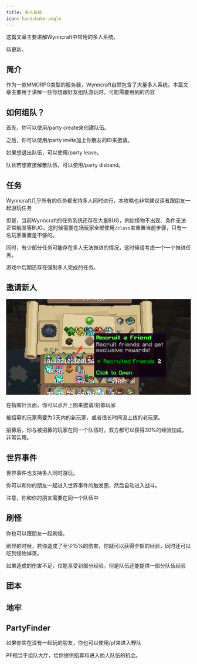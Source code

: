 ```yaml
---
title: 多人系统
icon: handshake-angle
---
```


这篇文章主要讲解Wynncraft中常用的多人系统。

待更新。


## 简介

作为一款MMORPG类型的服务器，Wynncraft自然包含了大量多人系统。本篇文章主要用于讲解一些你想跟好友组队游玩时，可能需要用到的内容

## 如何组队？

首先，你可以使用<Copy>/party create</Copy>来创建队伍。

之后，你可以使用<Copy>/party invite</Copy>加上你朋友的ID来邀请。

如果想退出队伍，可以使用<Copy>/party leave</Copy>。

队长若想直接解散队伍，可以使用<Copy>/party disband</Copy>。



## 任务

Wynncraft几乎所有的任务都支持多人同时进行，本攻略也非常建议读者跟朋友一起游玩任务

但是，当前Wynncraft的任务系统还存在大量BUG，例如怪物不出现、条件无法正常触发等BUG，这时候需要在场玩家全部使用`/class`来重置当前步骤，只有一名玩家重置是不够的。

同时，有少部分任务可能存在多人无法推进的情况，这时候请考虑一个一个推进任务。

游戏中后期还存在强制多人完成的任务。

## 邀请新人

![](/assets/img/recruit1.png)

在指南针页面，你可以点开上图来邀请/招募玩家

被招募的玩家需要为3天内的新玩家，或者很长时间没上线的老玩家。

招募后，你与被招募的玩家在同一个队伍时，双方都可以获得30%的经验加成，非常实用。

## 世界事件

世界事件也支持多人同时游玩。

你可以和你的朋友一起进入世界事件的触发圈，然后自动进入战斗。

注意，你和你的朋友需要在同一个队伍中



## 刷怪

你也可以跟朋友一起刷怪。

刷怪的时候，若你造成了至少15%的伤害，你就可以获得全额的经验，同时还可以吃到怪物掉落。

如果造成的伤害不足，仅能享受到部分经验。但是队伍还能提供一部分队伍经验

## 团本

## 地牢

## PartyFinder

如果你实在没有一起玩的朋友，你也可以使用<Copy>/pf</Copy>来进入野队

PF相当于组队大厅，给你提供招募和进入他人队伍的机会。
